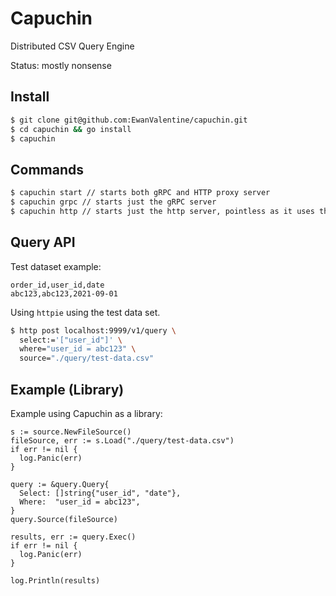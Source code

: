 # Capuchin

Distributed CSV Query Engine

Status: mostly nonsense


## Install 

```bash 
$ git clone git@github.com:EwanValentine/capuchin.git
$ cd capuchin && go install
$ capuchin 
```

## Commands 

```bash
$ capuchin start // starts both gRPC and HTTP proxy server
$ capuchin grpc // starts just the gRPC server
$ capuchin http // starts just the http server, pointless as it uses the gRPC server 
```

## Query API

Test dataset example:

```csv
order_id,user_id,date
abc123,abc123,2021-09-01
```

Using `httpie` using the test data set.

```bash 
$ http post localhost:9999/v1/query \
  select:='["user_id"]' \
  where="user_id = abc123" \
  source="./query/test-data.csv"
```

## Example (Library)

Example using Capuchin as a library:

```golang 
s := source.NewFileSource()
fileSource, err := s.Load("./query/test-data.csv")
if err != nil {
  log.Panic(err)
}

query := &query.Query{
  Select: []string{"user_id", "date"},
  Where:  "user_id = abc123",
}
query.Source(fileSource)

results, err := query.Exec()
if err != nil {
  log.Panic(err)
}

log.Println(results)
```
